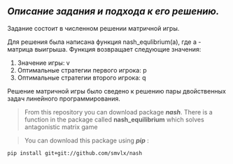 ## ***Описание задания и подхода к его решению.***

Задание состоит в численном решении матричной игры. 

Для решения была написана функция nash_equlibrium(a), где а - матрица выигрыша.
Функция возвращает следующие значения: 
1. Значение игры: v 
2. Оптимальные стратегии первого игрока: p
3. Оптимальные стратегии второго игрока: q

Решение матричной игры было сведено к решению пары двойственных задач линейного программирования.




> From this repository you can download package _**nash**_.
> There is a function in the package called **nash_equilibrium** which solves antagonistic matrix game


> You can download this package using _**pip**_ :
```
pip install git+git://github.com/smvlx/nash
```
